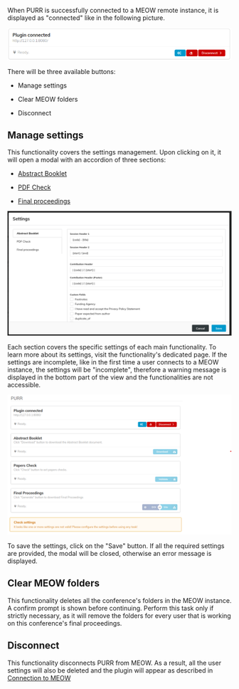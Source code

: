 When PURR is successfully connected to a MEOW remote instance, it is displayed as "connected" like in the following picture.

![Plugin connected](pictures/plugin-connected.png)

There will be three available buttons:

- Manage settings

- Clear MEOW folders

- Disconnect

## Manage settings

This functionality covers the settings management. Upon clicking on it, it will open a modal with an accordion of three sections:

  - [Abstract Booklet](abstractBooklet.md)

  - [PDF Check](papersCheck.md)

  - [Final proceedings](finalProceedings.md)

![Settings modal](pictures/settings-modal.png)

Each section covers the specific settings of each main functionality. To learn more about its settings, visit the functionality's dedicated page.
If the settings are incomplete, like in the first time a user connects to a MEOW instance, the settings will be "incomplete", therefore a warning message is displayed in the bottom part of the view and the functionalities are not accessible.

![Incomplete settings](pictures/settings-incomplete.png)

To save the settings, click on the "Save" button. If all the required settings are provided, the modal will be closed, otherwise an error message is displayed.

## Clear MEOW folders

This functionality deletes all the conference's folders in the MEOW instance. A confirm prompt is shown before continuing. Perform this task only if strictly necessary, as it will remove the folders for every user that is working on this conference's final proceedings.

## Disconnect

This functionality disconnects PURR from MEOW. As a result, all the user settings will also be deleted and the plugin will appear as described in [Connection to MEOW](connection.md)
